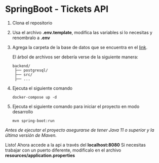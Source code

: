# SpringBoot - Tickets API

1. Clona el repositorio 

2. Usa el archivo __.env.template__, modifíca las variables si lo necesitas y renombralo a __.env__

3. Agrega la carpeta de la base de datos que se encuentra en el [link](https://epnecuador-my.sharepoint.com/:f:/g/personal/daniela_colcha_epn_edu_ec/EsmDUG8pLfBNpGR-YPOlV2QBMIeqZwkF7PaxjCsNchTC7A?e=WsgykO).
   
   El árbol de archivos ser debería verse de la siguiente manera:
   ```
   backend/
    ├── postgresql/
    ├── src/
    ├── ...
   ```
4. Ejecuta el siguiente comando
    ```
    docker-compose up -d
    ```
5. Ejecuta el siguiente comando para iniciar el proyecto en modo desarrollo
    ```
    mvn spring-boot:run
    ```
_Antes de ejecutar el proyecto asegurarse de tener Java 11 o superior y la última versión de Maven._


Listo! Ahora accede a la api a través del __localhost:8080__
Si necesitas trabajar con un puerto diferente, modificalo en el archivo __resources/application.properties__
